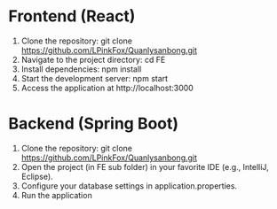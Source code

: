 # Frontend (React)
1. Clone the repository: git clone https://github.com/LPinkFox/Quanlysanbong.git
2. Navigate to the project directory: cd FE
3. Install dependencies: npm install
4. Start the development server: npm start
5. Access the application at http://localhost:3000
# Backend (Spring Boot)
1. Clone the repository: git clone https://github.com/LPinkFox/Quanlysanbong.git
2. Open the project (in FE sub folder) in your favorite IDE (e.g., IntelliJ, Eclipse).
3. Configure your database settings in application.properties.
4. Run the application
